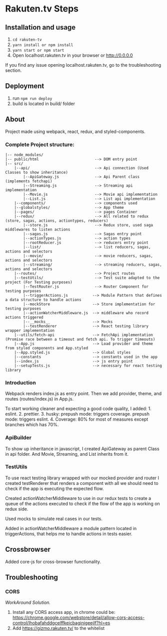 # Rakuten.tv Steps

## Installation and usage

1. `cd rakuten-tv`
2. `yarn install or npm install`
3. `yarn start or npm start`
4. Open localhost.rakuten.tv in your browser or http://0.0.0.0

If you find any issue opening localhost.rakuten.tv, go to the troubleshooting section.

## Deployment
1. run `npm run deploy`
2. build is located in build/ folder

## About

Project made using webpack, react, redux, and styled-components.

### Complete Project structure: 
```
|-- node_modules/
|-- public/html                         --> DOM entry point
|-- src/
    |--api/                             --> Api connection (Used Classes to show inheritance)
        |--ApiGateway.js                --> Api Parent class (implements fetchapi)
        |--Streaming.js                 --> Streaming api implementation
        |--Movie.js                     --> Movie api implementation
        |--List.js                      --> List api implementation
    |--components/                      --> components used
    |--globalstyles/                    --> App theme
    |--pages/                           --> pages Container
    |--redux/                           --> All related to redux (store, sagas, actions, actiontypes, reducers) 
        |--store.js                     --> Redux store, used saga middlewares to listen actions
        |--sagas.js                     --> Sagas entry point
        |--actionTypes.js               --> action types
        |--rootReducer.js               --> reducers entry point
        |--list/                        --> list reducers, sagas, actions and selectors
        |--movie/                       --> movie reducers, sagas, actions and selectors
        |--streaming/                   --> streaming reducers, sagas, actions and selectors        
    |--routes/                          --> Project routes
    |--testUtils/                       --> Test suite adapted to the project (For Testing purposes)
        |--TestRouter.js                --> Router Component for testing purposes
        |--triggerActions.js           --> Module Pattern that defines a data structure to handle actions
        |--mockStore                   --> Store implementation for testing purposes
        |--actionWatcherMiddleware.js  --> middleware who record actions triggered
        |--__mocks__                   --> Mocks
        |--testRenderer                --> React testing library wrapper implementation
    |--utils/fetch-api                 --> FetchApi implementation (Promise race between a timeout and fetch api. To trigger timeouts)
    |--App.js                          --> Load provider and theme from styled components and App.styled
    |--App.styled.js                   --> Global styles
    |--constants                       --> constants used in the app
    |--index.js                        --> js entry point
    |--setupTests.js                   --> necessary for react testing library
   ``` 
   
### Introduction
  Webpack renders index.js as entry point. Then we add provider, theme, and routes (routes/index.js) in App.js.
  
  To start working cleaner and expecting a good code quality, I added:
    1. eslint.
    2. prettier.
    3. husky: prepush mode: triggers coverage.
              prepush mode: triggers eslint.
    4. Coverage: 80% for most of measures except branches which has 70%.
  
### ApiBuilder
  To show up inheritance in javascript, I created ApiGateway as parent Class in api folder. And Movie, Streaming, and List inherits from it.
  
### TestUtils
  To use react testing library wrapped with our mocked provider and router I created testRenderer that renders a component with all we should need to check if the app is executing the expected flow.
  
  Created actionWatcherMiddleware to use in our redux tests to create a queue of the actions executed to check if the flow of the app is working on redux side.
  
  Used mocks to simulate real cases in our tests.
  
  Added in actionWatcherMiddleware a module pattern located in triggerActions, that helps me to handle actions in tests easier.


## Crossbrowser
Added core-js for cross-browser functionality.

## Troubleshooting
  
  ### CORS
  
  *WorkAround Solution.*
   1. Install any CORS access app, in chrome could be: https://chrome.google.com/webstore/detail/allow-cors-access-control/lhobafahddgcelffkeicbaginigeejlf?hl=es
   2. Add https://gizmo.rakuten.tv/ to the whitelist
  
  
  

